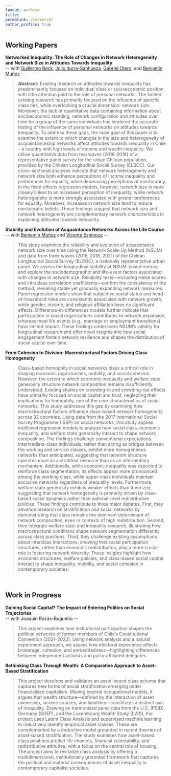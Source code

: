```yaml
---
layout: archive
title: 
permalink: /research/
author_profile: true
---
```


## **Working Papers**

**Networked Inequality: The Role of Changes in Network Heterogeneity and Network Size in Attitudes Towards Inequality**  
-- with [Guillermo Beck](https://orcid.org/0000-0002-8960-3486), [Julio Iturra-Sanhueza](https://orcid.org/0000-0003-1993-3479), [Gabriel Otero](https://orcid.org/0000-0001-9768-5699), and [Benjamín Muñoz](https://orcid.org/0000-0002-1281-4859) --  
> **Abstract:** Existing research on attitudes towards inequality has predominantly focused on individual class or socioeconomic position, with little attention paid to the role of personal networks. The limited existing research has primarily focused on the influence of specific class ties, while overlooking a crucial dimension: network size. Moreover, the lack of quantitative data containing information about socioeconomic standing, network configuration and attitudes over time for a group of the same individuals has hindered the accurate testing of the influence of personal networks on attitudes towards inequality. To address these gaps, the main goal of this paper is to examine the extent to which changes in the size and heterogeneity of acquaintanceship networks affect attitudes towards inequality in Chile – a country with high levels of income and wealth inequality. We utilise quantitative data from two waves (2016-2018) of a representative panel survey for the urban Chilean population, provided by the Chilean Longitudinal Social Survey (ELSOC). Our cross-sectional analyses indicate that network heterogeneity and network size both enhance perceptions of income inequality and preferences for equality, while decreasing perceptions of meritocracy. In the fixed effects regression models, however, network size is more closely linked to an increased perception of inequality, while network heterogeneity is more strongly associated with greater preferences for equality. Moreover, increases in network size tend to reduce meritocratic beliefs. These findings suggest that network size and network heterogeneity are complementary network characteristics in explaining attitudes towards inequality..

**Stability and Evolution of Acquaintance Networks Across the Life Course**  
-- with [Benjamín Muñoz](https://polisci.mit.edu/people/benjamin-munoz) and [Vicente Espinoza](https://coes.cl/integrantes/vicente-espinoza/) --  
> This study examines the reliability and evolution of acquaintance network size over time using the Network Scale-Up Method (NSUM) and data from three waves (2016, 2018, 2021) of the Chilean Longitudinal Social Survey (ELSOC), a nationally representative urban panel. We assess the longitudinal stability of NSUM-based metrics and explore the sociodemographic and life-event factors associated with changes in network size. Reliability tests—including Heise scores and intraclass correlation coefficients—confirm the consistency of the method, revealing stable yet gradually expanding network measures. Panel regression models show that subjective social status and head-of-household roles are consistently associated with network growth, while gender, income, and religious affiliation have no significant effects. Difference-in-differences models further indicate that participation in social organizations contributes to network expansion, whereas most life events (e.g., marriage or employment transitions) have limited impact. These findings underscore NSUM’s validity for longitudinal research and offer novel insights into how social engagement fosters network resilience and shapes the distribution of social capital over time.

**From Cohesion to Division: Macrostructural Factors Driving Class Homogeneity**  
> Class-based homophily in social networks plays a critical role in shaping economic opportunities, mobility, and social cohesion. However, the extent to which economic inequality and welfare state generosity structure network composition remains insufficiently understood. Existing studies on crowding-in and crowding-out effects have primarily focused on social capital and trust, neglecting their implications for homophily, one of the core characteristics of social networks. This study addresses this gap by examining how macrostructural factors influence class-based network homogeneity across 32 countries. Using data from the 2017 International Social Survey Programme (ISSP) on social networks, this study applies multilevel regression models to analyze how social class, economic inequality, and welfare state generosity interact to shape network composition. The findings challenge conventional expectations. Intermediate-class individuals, rather than acting as bridges between the working and service classes, exhibit more homogeneous networks than anticipated, suggesting that network structure operates more as a stratified resource than as an intermediary mechanism. Additionally, while economic inequality was expected to reinforce class segmentation, its effects appear more pronounced among the working class, while upper-class individuals maintain exclusive networks regardless of inequality levels. Furthermore, welfare state generosity exhibits weaker effects than theorized, suggesting that network homogeneity is primarily driven by class-based social dynamics rather than national-level redistributive policies. These findings contribute to three major debates. First, they advance research on stratification and social networks by demonstrating that class remains the dominant determinant of network composition, even in contexts of high redistribution. Second, they integrate welfare state and inequality research, illustrating how macrostructural conditions shape network segmentation differently across class positions. Third, they challenge existing assumptions about interclass interactions, showing that social participation structures, rather than economic redistribution, play a more crucial role in fostering network diversity. These insights highlight how economic structures, welfare policies, and class-based social capital interact to shape inequality, mobility, and social cohesion in contemporary societies.

<p>&nbsp;</p>

## **Work in Progress**


**Gaining Social Capital? The Impact of Entering Politics on Social Trajectories**  
-- with Joaquín Rozas-Bugueño --  
> This project examines how institutional participation shapes the political networks of former members of Chile’s Constitutional Convention (2021–2022). Using network analysis and a natural experiment approach, we assess how electoral experience affects brokerage, cohesion, and embeddedness—highlighting differences between independent activists and party-affiliated delegates.

**Rethinking Class Through Wealth: A Comparative Approach to Asset-Based Stratification**  
> This project develops and validates an asset-based class schema that captures new forms of social stratification emerging under financialized capitalism. Moving beyond occupational models, it argues that wealth structure—defined by the interaction of asset ownership, income sources, and liabilities—constitutes a distinct axis of inequality. Drawing on harmonized panel data from the U.S. (PSID), Germany (SOEP), and the Luxembourg Wealth Study (LWS), the project uses Latent Class Analysis and supervised machine learning to inductively identify empirical asset classes. These are complemented by a deductive model grounded in recent theories of asset-based stratification. The study examines how asset-based class positions predict life chances, financial vulnerability, and redistributive attitudes, with a focus on the central role of housing. The project aims to revitalize class analysis by offering a multidimensional, institutionally grounded framework that captures the political and material consequences of asset inequality in contemporary capitalist societies.


